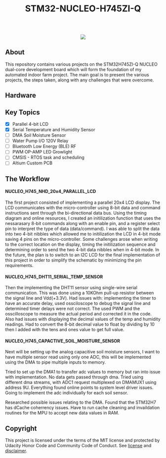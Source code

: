 
<h1 align="center">STM32-NUCLEO-H745ZI-Q</h1>
<p align="center"><strong>
</strong>
<br></p>
<br/>
<div align="center"><img src="https://user-images.githubusercontent.com/48364159/148620702-67aa7b54-be73-44d6-a2d8-1c29fc87c319.png"></img></div>
<h2>About</h2>

This repository contains various projects on the STM32H745ZI-Q NUCLEO dual-core development board which will form the foundation of my automated indoor farm project. The main goal is to present the various projects, the steps taken, along with any challenges that were overcome. 

<h2>Hardware</h2>
<!---
<p align="center" width="100%">
    <img width="32%" src="https://user-images.githubusercontent.com/48364159/148620986-f79dfd09-b9be-40c4-be96-15f0608f4593.png">
    <img width="32%" src="https://user-images.githubusercontent.com/48364159/148620925-a93bb7fc-19a9-4e30-b7e5-c543aa33bd5e.png">
    <img width="32%" src="https://user-images.githubusercontent.com/48364159/148621034-3c0db89c-8327-4b01-8de3-d26966f653da.png">
</p>
-->

<h2>Key Topics</h2>



- [x] Parallel 4-bit LCD
- [x] Serial Temperature and Humidity Sensor 
- [ ] DMA Soil Moisture Sensor 
- [ ] Water Pump I/O 120V Relay
- [ ] Bluetooth Low Energy (BLE) RF 
- [ ] PWM OP-AMP LED Growlight 
- [ ] CMSIS - RTOS task and scheduling
- [ ] Altium Custom PCB

<h2>The Workflow</h2>

#### NUCLEO_H745_NHD_20x4_PARALLEL_LCD
The first project consisted of implementing a parallel 20x4 LCD display. The LCD communicates with the micro-controller using 8-bit data and command instructions sent through the bi-directional data bus. Using the timing diagram and online resources, I created an initilization function that uses the nessarasary 8-bit commands along with an enable pin, and a register select pin to interpret the type of data (data/command). I was able to split the data into two 4-bit nibbles which allowed me to initilization the LCD in 4-bit mode saving 4 pins on the micro-controller. Some challenges arose when writing to the correct location on the display, timing the initilization sequence and determining order to send the two 4-bit data nibbles when in 4-bit mode. In the future, the plan is to switch to an I2C LCD for the final implementation of this project in order to simplify the schematic by minimizing the pin requirements.  

#### NUCLEO_H745_DHT11_SERIAL_TEMP_SENSOR
Then the implementing the DHT11 sensor using single-wire serial communication. This was done using a 10KOhm pull-up resistor between the signal line and Vdd(+3.3V). Had issues with: implementing the timer to have an accurate delay, used ossciloscope to debug the signal line and determined timer delays were not correct. The used PWM and the osscilloscope to measure the actual period and corrected it in the code. Also had issues with displaying the decimal values of the temp and humidity readings. Had to convert the 8-bit decimal value to float by dividing by 10 then I added with the tens and ones value to get full value. 

#### NUCLEO_H745_CAPACTIVE_SOIL_MOISTURE_SENSOR
Next will be setting up the analog capacitive soil moisture sensors, I want to have multiple sensor read using only one ADC, this will be implemented using the DMA to pipe multiple inputs to memory. 

Tried to set up the DMA1 to transfer adc values to memory but ran into issue with implementation. No data gets passed through dma. Tried using different dma streams, with ADC1 request multiplexed on DMAMUX1 using address 9U. Everything found online points to system level driver issues. Going to implement the adc individually for each soil sensor.

Researched possible issues relating to the DMA. Found that the STM32H7 has dCache coherrency issues. Have to run cache cleaning and invaildation routines for the MPU to accept new data values in RAM.  


<h2>Copyright</h2>
This project is licensed under the terms of the MIT license and protected by Udacity Honor Code and Community Code of Conduct. See <a href="LICENSE.md">license</a> and <a href="LICENSE.DISCLAIMER.md">disclaimer</a>.
